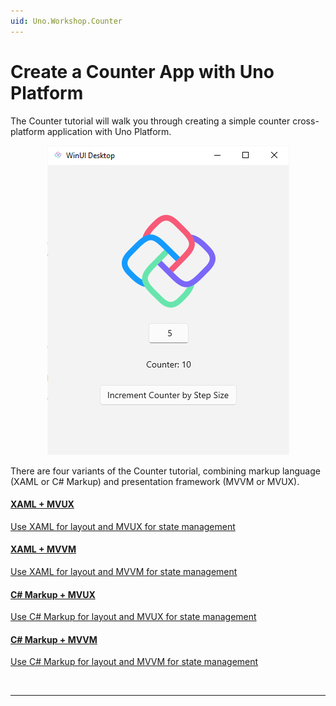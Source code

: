 ```yaml
---
uid: Uno.Workshop.Counter
---
```


# Create a Counter App with Uno Platform

The Counter tutorial will walk you through creating a simple counter cross-platform application with Uno Platform. 

<p align="center">
  <img src="Assets/counter-app.png" alt="Screenshot of an Uno Platform app showing a counter" />
</p>

There are four variants of the Counter tutorial, combining markup language (XAML or C# Markup) and presentation framework (MVVM or MVUX). 


<div class="row">

<div class="col-md-6 col-xs-12 ">
<a href="get-started-counter-xaml-mvux.md">
<div class="alert alert-info alert-hover">

#### XAML + MVUX

Use XAML for layout and MVUX for state management

</div>
</a>
</div>

<div class="col-md-6 col-xs-12 ">
<a href="get-started-counter-xaml-mvvm.md">
<div class="alert alert-info alert-hover">

#### XAML + MVVM

Use XAML for layout and MVVM for state management

</div>
</a>
</div>

<div class="col-md-6 col-xs-12 ">
<a href="get-started-counter-csharp-mvvm.md">
<div class="alert alert-info alert-hover">

#### C# Markup + MVUX

Use C# Markup for layout and MVUX for state management

</div>
</a>
</div>

<div class="col-md-6 col-xs-12 ">
<a href="get-started-counter-csharp-mvux.md">
<div class="alert alert-info alert-hover">

#### C# Markup + MVVM

Use C# Markup for layout and MVVM for state management

</div>
</a>
</div>

</div>

<br/>

***
